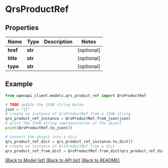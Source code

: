 # QrsProductRef


## Properties

Name | Type | Description | Notes
------------ | ------------- | ------------- | -------------
**href** | **str** |  | [optional] 
**title** | **str** |  | [optional] 
**type** | **str** |  | [optional] 

## Example

```python
from openapi_client.models.qrs_product_ref import QrsProductRef

# TODO update the JSON string below
json = "{}"
# create an instance of QrsProductRef from a JSON string
qrs_product_ref_instance = QrsProductRef.from_json(json)
# print the JSON string representation of the object
print(QrsProductRef.to_json())

# convert the object into a dict
qrs_product_ref_dict = qrs_product_ref_instance.to_dict()
# create an instance of QrsProductRef from a dict
qrs_product_ref_from_dict = QrsProductRef.from_dict(qrs_product_ref_dict)
```
[[Back to Model list]](../README.md#documentation-for-models) [[Back to API list]](../README.md#documentation-for-api-endpoints) [[Back to README]](../README.md)


